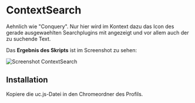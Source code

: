 # ContextSearch
Aehnlich wie "Conquery". Nur hier wird im Kontext dazu das Icon des gerade ausgewaehlten Searchplugins mit angezeigt und vor 
allem auch der zu suchende Text.

Das **Ergebnis des Skripts** ist im Screenshot zu sehen:

![Screenshot ContextSearch](https://github.com/ardiman/userChrome.js/raw/master/contextsearch/scr_contextsearch.png)

## Installation
Kopiere die uc.js-Datei in den Chromeordner des Profils.